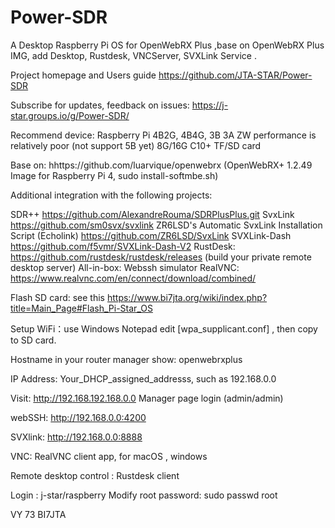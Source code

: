 # Power-SDR
A Desktop Raspberry Pi OS for OpenWebRX Plus ,base on OpenWebRX Plus IMG, add Desktop, Rustdesk, VNCServer, SVXLink Service .

Project homepage and Users guide
https://github.com/JTA-STAR/Power-SDR

Subscribe for updates, feedback on issues:
https://j-star.groups.io/g/Power-SDR/

Recommend device:
Raspberry Pi 4B2G, 4B4G,  3B 3A ZW performance is relatively poor (not support 5B yet)
8G/16G C10+ TF/SD card

Base on: hhttps://github.com/luarvique/openwebrx (OpenWebRX+ 1.2.49 Image for Raspberry Pi 4, sudo install-softmbe.sh)

Additional integration with the following projects:

SDR++  https://github.com/AlexandreRouma/SDRPlusPlus.git
SvxLink https://github.com/sm0svx/svxlink
ZR6LSD's Automatic SvxLink Installation Script (Echolink) https://github.com/ZR6LSD/SvxLink
SVXLink-Dash https://github.com/f5vmr/SVXLink-Dash-V2
RustDesk: https://github.com/rustdesk/rustdesk/releases (build your private remote desktop server)
All-in-box: Webssh simulator
RealVNC:  https://www.realvnc.com/en/connect/download/combined/

Flash SD card: see this https://www.bi7jta.org/wiki/index.php?title=Main_Page#Flash_Pi-Star_OS

Setup WiFi：use Windows Notepad edit [wpa_supplicant.conf] , then copy to SD card.

Hostname in your router manager show: 
openwebrxplus

IP Address:
Your_DHCP_assigned_addresss, such as 192.168.0.0

Visit: 
http://192.168.192.168.0.0
Manager page login (admin/admin)

webSSH: 
http://192.168.0.0:4200

SVXlink:
http://192.168.0.0:8888

VNC: RealVNC client app, for macOS , windows

Remote desktop control : Rustdesk client

Login : j-star/raspberry
Modify root password: sudo passwd root 

VY 73 BI7JTA
